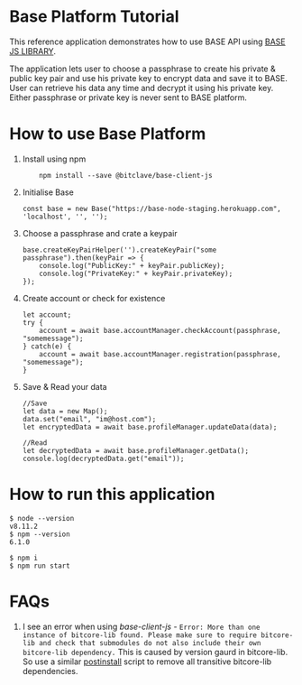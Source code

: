 # Base Platform Tutorial

This reference application demonstrates how to use BASE API using [BASE JS LIBRARY](https://github.com/bitclave/base-client-js). 

The application lets user to choose a passphrase to create his private & public key pair and use his private key to encrypt  data and save it to BASE. User can retrieve his data any time and decrypt it using his private key. Either passphrase or private key is never sent to BASE platform.

# How to use Base Platform
1. Install using npm
    ```
        npm install --save @bitclave/base-client-js
    ```
1. Initialise Base
    ```
    const base = new Base("https://base-node-staging.herokuapp.com", 'localhost', '', '');    
    ```

1. Choose a passphrase and crate a keypair
    ```
    base.createKeyPairHelper('').createKeyPair("some passphrase").then(keyPair => {
        console.log("PublicKey:" + keyPair.publicKey);
        console.log("PrivateKey:" + keyPair.privateKey);     
    });
    ```

1. Create account or check for existence
    ```
    let account;
    try {
        account = await base.accountManager.checkAccount(passphrase, "somemessage");
    } catch(e) {
        account = await base.accountManager.registration(passphrase, "somemessage");
    }
    ```

1. Save & Read your data
    ```
    //Save
    let data = new Map();
    data.set("email", "im@host.com");
    let encryptedData = await base.profileManager.updateData(data);

    //Read
    let decryptedData = await base.profileManager.getData();
    console.log(decryptedData.get("email"));
    ```

# How to run this application

```
$ node --version
v8.11.2
$ npm --version
6.1.0

$ npm i
$ npm run start
```
# FAQs
1. I see an error when using *base-client-js* - `Error: More than one instance of bitcore-lib found. Please make sure to require bitcore-lib and check that submodules do not also include their own bitcore-lib dependency.`
This is caused by version gaurd in bitcore-lib. So use a similar [postinstall](./remove-bit-core-lib.js) script to remove all transitive bitcore-lib dependencies.